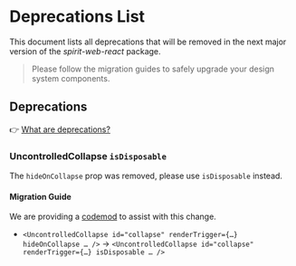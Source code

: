 # Deprecations List

This document lists all deprecations that will be removed in the next major version of the _spirit-web-react_ package.

> Please follow the migration guides to safely upgrade your design system components.

## Deprecations

👉 [What are deprecations?][readme-deprecations]

### UncontrolledCollapse `isDisposable`

The `hideOnCollapse` prop was removed, please use `isDisposable` instead.

#### Migration Guide

We are providing a [codemod][codemod-collapse] to assist with this change.

- `<UncontrolledCollapse id="collapse" renderTrigger={…} hideOnCollapse … />` → `<UncontrolledCollapse id="collapse" renderTrigger={…} isDisposable … />`

[codemod-collapse]: https://github.com/lmc-eu/spirit-design-system/blob/main/packages/codemods/src/transforms/v4/web-react/README.md#v4web-reactcollapse-isdisposable-prop--uncontrolledcollapse-hideoncollapse-to-isdisposable-prop-change
[readme-deprecations]: https://github.com/lmc-eu/spirit-design-system/blob/main/packages/web-react/README.md#deprecations
